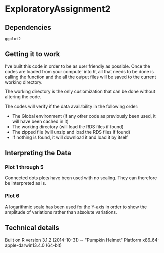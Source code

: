 # ExploratoryAssignment2

## Dependencies
    
    ggplot2

## Getting it to work

I’ve built this code in order to be as user friendly as possible. Once the codes are loaded from your computer into R,
all that needs to be done is calling the function and the all the output files will be saved to the current working directory.

The working directory is the only customization that can be done without altering the code.

The codes will verify if the data availability in the following order:
* The Global environment (if any other code as previously been used, it will have been cached in it)
* The working directory (will load the RDS files if found)
* The zipped file (will unzip and load the RDS files if found)
* If nothing is found, it will download it and load it by itself


## Interpreting the Data

### Plot 1 through 5
Connected dots plots have been used with no scaling. They can therefore be interpreted as is.

### Plot 6
A logarithmic scale has been used for the Y-axis in order to show the amplitude of variations rather than absolute variations.

## Technical details
Built on
        R version 3.1.2 (2014-10-31) -- "Pumpkin Helmet"
Platform
        x86_64-apple-darwin13.4.0 (64-bit)